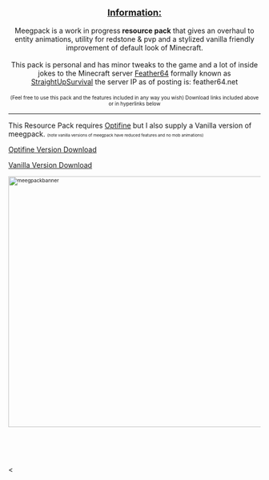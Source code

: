 <p style="text-align: center;"><strong><span style="text-decoration: underline; font-size: 18px;">Information:</span></strong><br /><br />Meegpack is a work in progress<strong> resource pack</strong> that gives an overhaul to entity animations, utility for redstone &amp; pvp and a stylized vanilla friendly improvement of default look of Minecraft.<br /><br />This pack is personal and has minor tweaks to the game and a lot of inside jokes to the Minecraft server <a title="f64" href="https://feather64.net/" target="_blank" rel="noopener noreferrer">Feather64</a> formally known as <a title="sus reddit" href="https://www.reddit.com/r/StraightUpSurvival/" target="_blank" rel="noopener noreferrer">StraightUpSurvival</a> the server IP as of posting is: feather64.net<br /><br /><span style="font-size: 10px;"> (Feel free to use this pack and the features included in any way you wish) Download links included above or in hyperlinks below</span></p>
<hr />
<p>This Resource Pack requires <a title="Optifine" href="https://optifine.net/downloads" target="_blank" rel="noopener noreferrer">Optifine</a>&nbsp;but I also supply a Vanilla version of meegpack. <span style="font-size: 10px;"><span style="font-size: 8px;">(note vanilla versions of meegpack have reduced features and no mob animations)
<p><a title="optdownload" href="https://github.com/mmeeg/meegpack/raw/main/MeegPack3.0%20optifine.zip" target="_blank" rel="noopener noreferrer">Optifine Version Download</a>
<p><a title="vanidownload" href="https://github.com/mmeeg/meegpack/raw/main/MeegPack3.0%20vanilla.zip" target="_blank" rel="noopener noreferrer">Vanilla Version Download</a>
</span> </span></p>
<p><span style="font-size: 10px;"><img src="https://cdn.discordapp.com/attachments/728398155141349416/918627400722575390/peeckpack_banner2.png" alt="meegpackbanner" width="1903" height="500" /></span></p>
<p>&nbsp;</p>
<p>&nbsp;</p>
<
